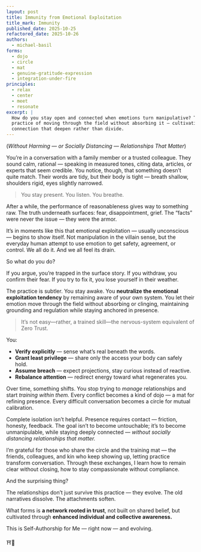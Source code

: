 ```yaml
---
layout: post
title: Immunity from Emotional Exploitation
title_mark: Immunity
published_date: 2025-10-25
refactored_date: 2025-10-26
authors:
  - michael-basil
forms: 
  - dojo
  - circle
  - mat
  - genuine-gratitude-expression
  - integration-under-fire
principles:
  - relax
  - center
  - meet
  - resonate
excerpt: |
  How do you stay open and connected when emotions turn manipulative? This reflection explores the
  practice of moving through the field without absorbing it — cultivating clarity, compassion, and
  connection that deepen rather than divide.
---
```


(*Without Harming — or Socially Distancing — Relationships That Matter*)

You’re in a conversation with a family member or a trusted colleague. They sound calm, rational — speaking in measured tones, citing data, articles, or experts that seem credible. You notice, though, that something doesn’t quite match. Their words are tidy, but their body is tight — breath shallow, shoulders rigid, eyes slightly narrowed.  

> You stay present. You listen. You breathe.  

After a while, the performance of reasonableness gives way to something raw. The truth underneath surfaces: fear, disappointment, grief. The “facts” were never the issue — they were the armor.  

It’s in moments like this that emotional exploitation — usually unconscious — begins to show itself. Not manipulation in the villain sense, but the everyday human attempt to use emotion to get safety, agreement, or control. We all do it. And we all feel its drain.  

So what do you do?  

If you argue, you’re trapped in the surface story. If you withdraw, you confirm their fear. If you try to fix it, you lose yourself in their weather.  

The practice is subtler. You stay awake. You **neutralize the emotional exploitation tendency** by remaining aware of your own system. You let their emotion move through the field without absorbing or clinging, maintaining grounding and regulation while staying anchored in presence.  

> It’s not easy—rather, a trained skill—the nervous-system equivalent of Zero Trust.

You:  

- **Verify explicitly** — sense what’s real beneath the words.  
- **Grant least privilege** — share only the access your body can safely hold.  
- **Assume breach** — expect projections, stay curious instead of reactive.  
- **Rebalance attention** — redirect energy toward what regenerates you.  

Over time, something shifts. You stop trying to *manage* relationships and start *training within them.* Every conflict becomes a kind of dojo — a mat for refining presence. Every difficult conversation becomes a circle for mutual calibration.  

Complete isolation isn’t helpful. Presence requires contact — friction, honesty, feedback. The goal isn’t to become untouchable; it’s to become unmanipulable, while staying deeply connected — *without socially distancing relationships that matter.*  

I’m grateful for those who share the circle and the training mat — the friends, colleagues, and kin who keep showing up, letting practice transform conversation. Through these exchanges, I learn how to remain clear without closing, how to stay compassionate without compliance.  

And the surprising thing?  

The relationships don’t just survive this practice — they evolve. The old narratives dissolve. The attachments soften.  

What forms is **a network rooted in trust**, not built on shared belief, but cultivated through **enhanced individual and collective awareness.**  

This is Self-Authorship for Me — right now — and evolving.  

⛩️🌿
